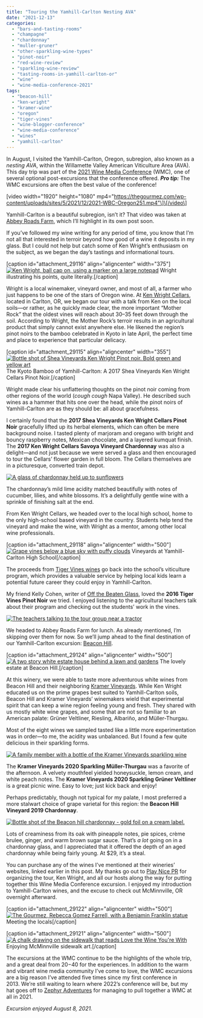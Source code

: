 ```yaml
---
title: "Touring the Yamhill-Carlton Nesting AVA"
date: "2021-12-13"
categories: 
  - "bars-and-tasting-rooms"
  - "champagne"
  - "chardonnay"
  - "muller-gruner"
  - "other-sparkling-wine-types"
  - "pinot-noir"
  - "red-wine-review"
  - "sparkling-wine-review"
  - "tasting-rooms-in-yamhill-carlton-or"
  - "wine"
  - "wine-media-conference-2021"
tags: 
  - "beacon-hill"
  - "ken-wright"
  - "kramer-wine"
  - "oregon"
  - "tiger-vines"
  - "wine-blogger-conference"
  - "wine-media-conference"
  - "wines"
  - "yamhill-carlton"
---
```


In August, I visited the Yamhill-Carlton, Oregon, subregion, also known as a _nesting AVA_, within the Willamette Valley American Viticulture Area (AVA). This day trip was part of the [2021 Wine Media Conference](https://www.winemediaconference.org/) (WMC), one of several optional post-excursions that the conference offered. **_Pro tip:_** The WMC excursions are often the best value of the conference!

\[video width="1920" height="1080" mp4="https://thegourmez.com/wp-content/uploads/sites/5/2021/12/2021-WBC-Oregon251.mp4"\]\[/video\]

Yamhill-Carlton is a beautiful subregion, isn’t it? That video was taken at [Abbey Roads Farm](https://abbeyroadfarm.com/index.html), which I’ll highlight in its own post soon.

If you’ve followed my wine writing for any period of time, you know that I’m not all that interested in terroir beyond how good of a wine it deposits in my glass. But I could not help but catch some of Ken Wright’s enthusiasm on the subject, as we began the day’s tastings and informational tours.

\[caption id="attachment\_29116" align="aligncenter" width="375"\][![Ken Wright, ball cap on, using a marker on a large notepad](https://thegourmez.com/wp-content/uploads/sites/5/2021/12/2021-WBC-Oregon142-375x500.png)](https://thegourmez.com/wp-content/uploads/sites/5/2021/12/2021-WBC-Oregon142.png) Wright illustrating his points, quite literally.\[/caption\]

Wright is a local winemaker, vineyard owner, and most of all, a farmer who just happens to be one of the stars of Oregon wine. At [Ken Wright Cellars](https://kenwrightcellars.com/), located in Carlton, OR, we began our tour with a talk from Ken on the local soils—or rather, as he quickly made clear, the more important “Mother Rock” that the oldest vines will reach about 30–35 feet down through the soil. According to Wright, the Mother Rock’s terroir results in an agricultural product that simply cannot exist anywhere else. He likened the region’s pinot noirs to the bamboo celebrated in Kyoto in late April, the perfect time and place to experience that particular delicacy.

\[caption id="attachment\_29115" align="aligncenter" width="355"\][![Bottle shot of Shea Vineyards Ken Wright Pinot noir. Bold green and yellow art](https://thegourmez.com/wp-content/uploads/sites/5/2021/12/2021-WBC-Oregon141-355x500.png)](https://thegourmez.com/wp-content/uploads/sites/5/2021/12/2021-WBC-Oregon141.png) The Kyoto Bamboo of Yamhill-Carlton: A 2017 Shea Vineyards Ken Wright Cellars Pinot Noir.\[/caption\]

Wright made clear his unflattering thoughts on the pinot noir coming from other regions of the world (_cough cough_ Napa Valley). He described such wines as a hammer that hits one over the head, while the pinot noirs of Yamhill-Carlton are as they should be: all about gracefulness.

I certainly found that the **2017 Shea Vineyards Ken Wright Cellars Pinot Noir** gracefully lifted up its herbal elements, which can often be mere background noise. I tasted plenty of marjoram and oregano with bright and bouncy raspberry notes, Mexican chocolate, and a layered kumquat finish. The **2017 Ken Wright Cellars Savoya Vineyard Chardonnay** was also a delight—and not just because we were served a glass and then encouraged to tour the Cellars’ flower garden in full bloom. The Cellars themselves are in a picturesque, converted train depot.

[![A glass of chardonnay held up to sunflowers](https://thegourmez.com/wp-content/uploads/sites/5/2021/12/2021-WBC-Oregon140-375x500.png)](https://thegourmez.com/wp-content/uploads/sites/5/2021/12/2021-WBC-Oregon140.png)

The chardonnay’s mild lime acidity matched beautifully with notes of cucumber, lilies, and white blossoms. It’s a delightfully gentle wine with a sprinkle of finishing salt at the end.

From Ken Wright Cellars, we headed over to the local high school, home to the only high-school based vineyard in the country. Students help tend the vineyard and make the wine, with Wright as a mentor, among other local wine professionals.

\[caption id="attachment\_29118" align="aligncenter" width="500"\][![Grape vines below a blue sky with puffy clouds](https://thegourmez.com/wp-content/uploads/sites/5/2021/12/2021-WBC-Oregon157-500x334.png)](https://thegourmez.com/wp-content/uploads/sites/5/2021/12/2021-WBC-Oregon157.png) Vineyards at Yamhill-Carlton High School\[/caption\]

The proceeds from [Tiger Vines wines](https://www.tigervineswine.org/) go back into the school’s viticulture program, which provides a valuable service by helping local kids learn a potential future career they could enjoy in Yamhill-Carlton.

My friend Kelly Cohen, writer of [Off the Beaten Glass](https://www.offthebeatenglass.com/), loved the **2016 Tiger Vines Pinot Noir** we tried. I enjoyed listening to the agricultural teachers talk about their program and checking out the students’ work in the vines.

[![The teachers talking to the tour group near a tractor](https://thegourmez.com/wp-content/uploads/sites/5/2021/12/2021-WBC-Oregon156-500x352.png)](https://thegourmez.com/wp-content/uploads/sites/5/2021/12/2021-WBC-Oregon156.png)

We headed to Abbey Roads Farm for lunch. As already mentioned, I’m skipping over them for now. So we’ll jump ahead to the final destination of our Yamhill-Carlton excursion: [Beacon Hill](https://www.beaconhillwinery.com/).

\[caption id="attachment\_29124" align="aligncenter" width="500"\][![A two story white estate house behind a lawn and gardens](https://thegourmez.com/wp-content/uploads/sites/5/2021/12/2021-WBC-Oregon214-500x285.png)](https://thegourmez.com/wp-content/uploads/sites/5/2021/12/2021-WBC-Oregon214.png) The lovely estate at Beacon Hill.\[/caption\]

At this winery, we were able to taste more adventurous white wines from Beacon Hill and their neighboring [Kramer Vineyards](https://www.kramervineyards.com/). While Ken Wright educated us on the prime grapes best suited to Yamhill-Carlton soils, Beacon Hill and Kramer Vineyards’ winemakers wield that experimental spirit that can keep a wine region feeling young and fresh. They shared with us mostly white wine grapes, and some that are not so familiar to an American palate: Grüner Veltliner, Riesling, Albariño, and Müller-Thurgau.

Most of the eight wines we sampled tasted like a little more experimentation was in order—to me, the acidity was unbalanced. But I found a few quite delicious in their sparkling forms.

[![A family member with a bottle of the Kramer Vineyards sparkling wine](https://thegourmez.com/wp-content/uploads/sites/5/2021/12/2021-WBC-Oregon226-375x500.png)](https://thegourmez.com/wp-content/uploads/sites/5/2021/12/2021-WBC-Oregon226.png)

The **Kramer Vineyards 2020 Sparkling Müller-Thurgau** was a favorite of the afternoon. A velvety mouthfeel yielded honeysuckle, lemon cream, and white peach notes. The **Kramer Vineyards 2020 Sparkling Grüner Veltliner** is a great picnic wine. Easy to love; just kick back and enjoy!

Perhaps predictably, though not typical for my palate, I most preferred a more stalwart choice of grape varietal for this region: the **Beacon Hill Vineyard 2019 Chardonnay**.

[![Bottle shot of the Beacon hill chardonnay - gold foil on a cream label.](https://thegourmez.com/wp-content/uploads/sites/5/2021/12/2021-WBC-Oregon225-376x500.png)](https://thegourmez.com/wp-content/uploads/sites/5/2021/12/2021-WBC-Oregon225.png)

Lots of creaminess from its oak with pineapple notes, pie spices, crème brulee, ginger, and warm brown sugar sauce. That’s _a lot_ going on in a chardonnay glass, and I appreciated that it offered the depth of an aged chardonnay while being fairly young. At $29, it’s a steal.

You can purchase any of the wines I’ve mentioned at their wineries’ websites, linked earlier in this post. My thanks go out to [Play Nice PR](https://www.playnicepr.com/) for organizing the tour, Ken Wright, and all our hosts along the way for putting together this Wine Media Conference excursion. I enjoyed my introduction to Yamhill-Carlton wines, and the excuse to check out McMinnville, OR overnight afterward.

\[caption id="attachment\_29122" align="aligncenter" width="500"\][![The Gourmez, Rebecca Gomez Farrell, with a Benjamin Franklin statue](https://thegourmez.com/wp-content/uploads/sites/5/2021/12/2021-WBC-Oregon245-500x375.png)](https://thegourmez.com/wp-content/uploads/sites/5/2021/12/2021-WBC-Oregon245.png) Meeting the locals\[/caption\]

\[caption id="attachment\_29121" align="aligncenter" width="500"\][![A chalk drawing on the sidewalk that reads Love the Wine You're With](https://thegourmez.com/wp-content/uploads/sites/5/2021/12/2021-WBC-Oregon230-500x394.png)](https://thegourmez.com/wp-content/uploads/sites/5/2021/12/2021-WBC-Oregon230.png) Enjoying McMinnville sidewalk art.\[/caption\]

The excursions at the WMC continue to be the highlights of the whole trip, and a great deal from $20-$40 for the experiences. In addition to the warm and vibrant wine media community I’ve come to love, the WMC excursions are a big reason I’ve attended five times since my first conference in 2013. We’re still waiting to learn where 2022’s conference will be, but my hat goes off to [Zephyr Adventures](https://www.zephyradventures.com/) for managing to pull together a WMC at all in 2021.

_Excursion enjoyed August 8, 2021._
